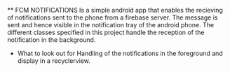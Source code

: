 ** FCM NOTIFICATIONS 
Is a simple android app that enables the recieving of notifications sent to the phone from
a firebase server.
The message is sent and hence visible in the notification tray of the android phone.
The different classes specified in this project handle the reception of the notification in the background.


* What to look out for
Handling of the notifications in the foreground and display in a recyclerview.

